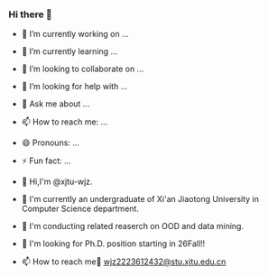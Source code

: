 ### Hi there 👋
- 🔭 I’m currently working on ...
- 🌱 I’m currently learning ...
- 👯 I’m looking to collaborate on ...
- 🤔 I’m looking for help with ...
- 💬 Ask me about ...
- 📫 How to reach me: ...
- 😄 Pronouns: ...
- ⚡ Fun fact: ...



- 👋 Hi,I'm @xjtu-wjz.
- 🌱 I'm currently an undergraduate of Xi'an Jiaotong University in Computer Science department.
- 🔎 I'm conducting related reaserch on OOD and data mining.
- 💞 I'm looking for Ph.D. position starting in 26Fall!!
- 📫 How to reach me:email: wjz2223612432@stu.xjtu.edu.cn
